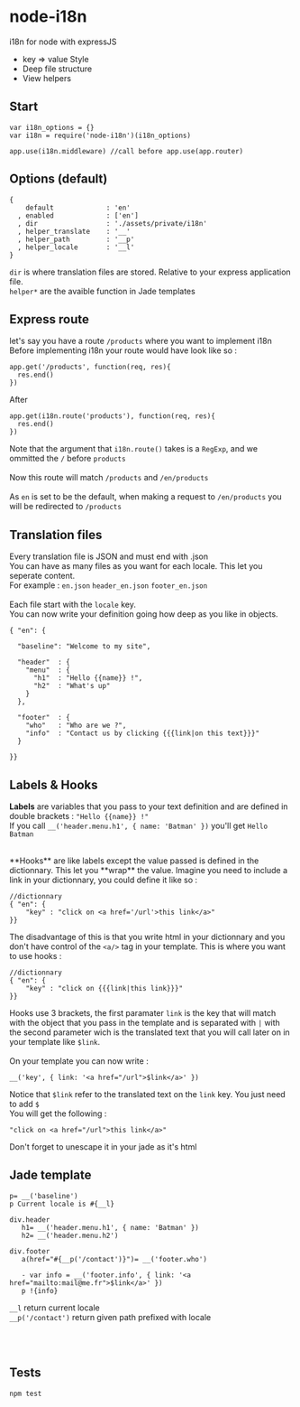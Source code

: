 node-i18n
=========

i18n for node with expressJS

- key => value Style
- Deep file structure
- View helpers

## Start


```
var i18n_options = {}
var i18n = require('node-i18n')(i18n_options)

app.use(i18n.middleware) //call before app.use(app.router)
```

## Options (default)

```
{
    default             : 'en'
  , enabled             : ['en']
  , dir                 : './assets/private/i18n'
  , helper_translate    : '__'
  , helper_path         : '__p'
  , helper_locale       : '__l'
}
```

`dir` is where translation files are stored. Relative to your express application file.  
`helper*` are the avaible function in Jade templates
<br/>

## Express route

let's say you have a route `/products` where you want to implement i18n  
Before implementing i18n your route would have look like so :

```
app.get('/products', function(req, res){
  res.end()
})
```
After

```
app.get(i18n.route('products'), function(req, res){
  res.end()
})
```
Note that the argument that `i18n.route()` takes is a `RegExp`, and we ommitted the `/` before `products`  
<br/>
Now this route will match `/products` and `/en/products`  
<br/>
As `en` is set to be the default, when making a request to `/en/products` you will be redirected to `/products`

## Translation files
Every translation file is JSON and must end with .json  
You can have as many files as you want for each locale. This let you seperate content.  
For example : `en.json` `header_en.json` `footer_en.json`  
<br/>
Each file start with the `locale` key.  
You can now write your definition going how deep as you like in objects.

```
{ "en": {

  "baseline": "Welcome to my site",

  "header"  : {
    "menu"  : {
      "h1"  : "Hello {{name}} !",
      "h2"  : "What's up"
    }
  },
  
  "footer"  : {
    "who"   : "Who are we ?",
    "info"  : "Contact us by clicking {{{link|on this text}}}"
  }
  
}}
```

## Labels & Hooks

**Labels** are variables that you pass to your text definition and are defined in double brackets : `"Hello {{name}} !"`  
If you call `__('header.menu.h1', { name: 'Batman' })` you'll get `Hello Batman`

<br>
**Hooks** are like labels except the value passed is defined in the dictionnary. This let you **wrap** the value.  
Imagine you need to include a link in your dictionnary, you could define it like so :

```
//dictionnary
{ "en": {
	"key" : "click on <a href='/url'>this link</a>"
}}
```

The disadvantage of this is that you write html in your dictionnary and you don't have control of the `<a/>` tag in your template. This is where you want to use hooks :

```
//dictionnary
{ "en": {
	"key" : "click on {{{link|this link}}}"	
}}
```

Hooks use 3 brackets, the first paramater `link` is the key that will match with the object that you pass in the template and is separated with `|` with the second parameter wich is the translated text that you will call later on in your template like `$link`.  
<br>On your template you can now write :

```
__('key', { link: '<a href="/url">$link</a>' })
```

Notice that `$link` refer to the translated text on the `link` key. You just need to add `$`  
You will get the following :

`"click on <a href="/url">this link</a>"`

Don't forget to unescape it in your jade as it's html


## Jade template

```
p= __('baseline')
p Current locale is #{__l}

div.header
   h1= __('header.menu.h1', { name: 'Batman' })
   h2= __('header.menu.h2')
   
div.footer
   a(href="#{__p('/contact')}")= __('footer.who')

   - var info = __('footer.info', { link: '<a href="mailto:mail@me.fr">$link</a>' })
   p !{info}
```

`__l` return current locale  
`__p('/contact')` return given path prefixed with locale

<br/><br/>
## Tests


`npm test`